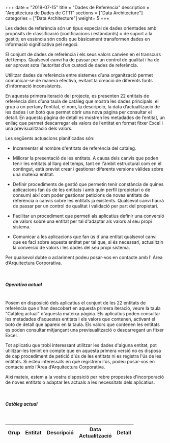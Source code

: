 +++
date        = "2019-07-15"
title       = "Dades de Referència"
description = "Arquitectura de Dades de CTTI"
sections    = ["Data Architecture"]
categories  = ["Data Architecture"]
weight= 5
+++

Les dades de referència són un tipus especial de dades orientades amb propòsits de classificació (codificacions i estàndards) o de suport a la gestió; en essència són codis que bàsicament transformen dades en informació significativa pel negoci. 

El conjunt de dades de referència i els seus valors canvien en el transcurs del temps. Qualsevol canvi ha de passar per un control de qualitat i ha de ser aprovat sota l’autoritat d’un custodi de dades de referència. 

Utilitzar dades de referència entre sistemes d’una organització permet comunicar-se de manera efectiva, evitant la creació de diferents fonts d’informació inconsistents.

En aquesta primera iteració del projecte, es presenten 22 entitats de referència dins d’una taula de catàleg que mostra les dades principals: el grup a on pertany l’entitat, el nom, la descripció, la data d’actualització de les dades i un botó que permet obrir una nova pàgina per consultar el detall. En aquesta pàgina de detall es mostren les metadades de l’entitat, un enllaç que permet descarregar els valors de l’entitat en format fitxer Excel i una previsualització dels valors.

Les següents actuacions planificadas són:

- Incrementar el nombre d'entitats de referència del catàleg.

- Millorar la presentació de les entitats. A causa dels canvis que poden tenir les entitats al llarg del temps, tant en l'àmbit estructural com en el contingut, està previst crear i gestionar diferents versions vàlides sobre una mateixa entitat.

- Definir procediments de gestió que permetin tenir constància de quines aplicacions fan ús de les entitats i amb quin perfil (propietari o de consum) així com poder gestionar peticions de noves entitats de referència o canvis sobre les entitats ja existents. Qualsevol canvi haurà de passar per un control de qualitat i validació per part del propietari.

- Facilitar un procediment que permeti als aplicatius definir una conversió de valors sobre una entitat per tal d'adaptar als valors al seu propi sistema.

- Comunicar a les aplicacions que fan ús d'una entitat qualsevol canvi que es faci sobre aquesta entitat per tal que, si és necessari, actualitzin la conversió de valors i les dades del seu propi sistema.



Per qualsevol dubte o aclariment podeu posar-vos en contacte amb l' Àrea d’Arquitectura Corporativa.

<br/>
<h5>Operativa actual</h5>
<br/>
Posem en disposició dels aplicatius el conjunt de les 22 entitats de referència que s'han descobert en aquesta primera iteració, veure la taula "Catàleg actual" d'aquesta mateixa pàgina. Els aplicatius poden consultar les metadades d'aquestes entitats i els valors que contenen, activant el botó de detall que apareix en la taula. Els valors que contenen les entitats es poden consultar mitjançant una previsualització o descarregant un fitxer Excel.

Tot aplicatiu que trobi interessant utilitzar les dades d'alguna entitat, pot utilitzar-les tenint en compte que en aquesta primera versió no es disposa de cap procediment de petició d'ús de les entitats ni es registra l'ús de les entitats. Si esteu interessats en què registrem l'ús, podeu posar-vos en contacte amb l'Àrea d’Arquitectura Corporativa.

Així mateix, estem a la vostra disposició per rebre propostes d'incorporació de noves entitats o adaptar les actuals a les necessitats dels aplicatius.


<br/>
<h5>Catàleg actual</h5>
<br/>

<style>
.myButton {
  -moz-box-shadow: 0px 0px 0px -13px #9fb4f2;
  -webkit-box-shadow: 0px 0px 0px -13px #9fb4f2;
  box-shadow: 0px 0px 0px -13px #9fb4f2;
  background:-webkit-gradient(linear, left top, left bottom, color-stop(0.05, #7892c2), color-stop(1, #476e9e));
  background:-moz-linear-gradient(top, #7892c2 5%, #476e9e 100%);
  background:-webkit-linear-gradient(top, #7892c2 5%, #476e9e 100%);
  background:-o-linear-gradient(top, #7892c2 5%, #476e9e 100%);
  background:-ms-linear-gradient(top, #7892c2 5%, #476e9e 100%);
  background:linear-gradient(to bottom, #7892c2 5%, #476e9e 100%);
  filter:progid:DXImageTransform.Microsoft.gradient(startColorstr='#7892c2', endColorstr='#476e9e',GradientType=0);
  background-color:#7892c2;
  -moz-border-radius:42px;
  -webkit-border-radius:42px;
  border-radius:42px;
  border:1px solid #4e6096;
  display:inline-block;
  cursor:pointer;
  color:#ffffff;
  font-family:Arial;
  font-size:14px;
  padding:0px 40px;
  text-decoration:none;
  text-shadow:0px 1px 0px #283966;
}
.myButton:hover {
  background:-webkit-gradient(linear, left top, left bottom, color-stop(0.05, #476e9e), color-stop(1, #7892c2));
  background:-moz-linear-gradient(top, #476e9e 5%, #7892c2 100%);
  background:-webkit-linear-gradient(top, #476e9e 5%, #7892c2 100%);
  background:-o-linear-gradient(top, #476e9e 5%, #7892c2 100%);
  background:-ms-linear-gradient(top, #476e9e 5%, #7892c2 100%);
  background:linear-gradient(to bottom, #476e9e 5%, #7892c2 100%);
  filter:progid:DXImageTransform.Microsoft.gradient(startColorstr='#476e9e', endColorstr='#7892c2',GradientType=0);
  background-color:#476e9e;
}
.myButton:active {
  position:relative;
  top:1px;
}

</style>

<script type="text/javascript">
  $(document).ready(function() {           
    var table =  $('#example').DataTable( {
      "ajax": './json/entitats.json',
      "deferRender": true,
      "bFilter": false,
      "autoWidth": true,
      //"scrollY": "500px",
      //"scrollCollapse": true,
      "paging":   false,
      //"pageLength": 10,
      "order": [[ 0, 'asc' ]],
      //"info":     false,
      "columnDefs": [ {
            "targets": -1,
            "data": null,
            "defaultContent": "<button class=\"myButton\">Detall</button>"
        } ]
    } );
     $('#example tbody').on('click', 'button', function () {
        //var data = table.row( this ).data();
        var data = table.row( $(this).parents('tr') ).data();
        
        //console.log(data);
        //alert( 'You clicked on '+data[0]+'\'s row' );
        console.log("save data");
        console.log(data);
        localStorage.setItem('data', JSON.stringify(data));
      

        window.location = "../da/detallrefdades";
    } );

});
</script>

  
<div style="width:80%">
<table id="example" class="hover" style="width:100%">
        <thead>
            <tr>
                <th>Grup</th>
                <th>Entitat</th>
                <th style="width:40%">Descripció</th>
                <th>Data Actualització</th>
                <th>Detall</th>
            </tr>
        </thead>
    </table>
</div>




<script src="https://code.jquery.com/jquery-3.3.1.js" type="text/javascript"></script>
<script src="https://cdn.datatables.net/1.10.19/js/jquery.dataTables.min.js" type="text/javascript"></script>
  
 <script src="https://qualitat.solucions.gencat.cat/js/imageMapResizer.min.js" type="text/javascript"></script>
<script src="https://qualitat.solucions.gencat.cat/js/imageMapResizer.min.js" type="text/javascript"></script>
